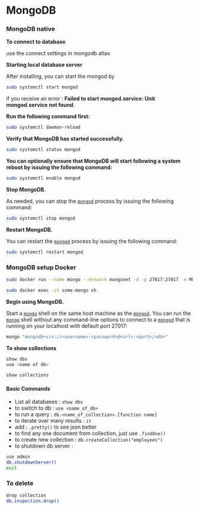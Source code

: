 # MongoDB

### MongoDB native

**To connect to database**

use the connect settings in mongodb atlas

**Starting local database server**

After installing, you can start the mongod by

```bash
sudo systemctl start mongod
```

if you receive an error : **Failed to start mongod.service: Unit mongod.service not found.**

**Run the following command first:**

```bash
sudo systemctl daemon-reload
```

**Verify that MongoDB has started successfully.**

```bash
sudo systemctl status mongod
```

**You can optionally ensure that MongoDB will start following a system reboot by issuing the following command:**

```bash
sudo systemctl enable mongod
```

**Stop MongoDB.**

As needed, you can stop the [`mongod`](https://docs.mongodb.com/manual/reference/program/mongod/#bin.mongod) process by issuing the following command:

```bash
sudo systemctl stop mongod
```

**Restart MongoDB.**

You can restart the [`mongod`](https://docs.mongodb.com/manual/reference/program/mongod/#bin.mongod) process by issuing the following command:

```bash
sudo systemctl restart mongod
```

### MongoDB setup Docker

```bash
sudo docker run --name mongo --network mongonet -d -p 27017:27017 -e MONGO_INITDB_ROOT_USERNAME=admin -e MONGO_INITDB_ROOT_PASSWORD=pass mongo

sudo docker exec -it some-mongo sh
```

**Begin using MongoDB.**

Start a [`mongo`](https://docs.mongodb.com/manual/reference/program/mongo/#bin.mongo) shell on the same host machine as the [`mongod`](https://docs.mongodb.com/manual/reference/program/mongod/#bin.mongod). You can run the [`mongo`](https://docs.mongodb.com/manual/reference/program/mongo/#bin.mongo) shell without any command-line options to connect to a [`mongod`](https://docs.mongodb.com/manual/reference/program/mongod/#bin.mongod) that is running on your localhost with default port 27017:

```bash
mongo "mongodb+srv://<username>:<password>@<url>:<port>/<db>"
```

**To show collections**

```bash
show dbs
use <name of db>

show collections
```

#### Basic Commands

* List all databases : `show dbs`
* to switch to db : `use <name_of_db>`
* to run a query : `db.<name_of_collection>.[function name]`
* to iterate over many results : `it` 
* add : `.pretty()` to see json better
* to find any one document from collection, just use `.findOne()` 
* to create new collection : `db.createCollection("employees")`
* to shutdown db server : 

```bash
use admin
db.shutdownServer()
exit
```

### To delete

```bash
drop collection
db.inspection.drop()
```

